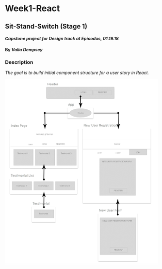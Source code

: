 # Week1-React

## Sit-Stand-Switch (Stage 1)

#### _Capstone project for Design track at Epicodus, 01.19.18_

#### By _**Valia Dempsey**_

### Description
_The goal is to build initial component structure for a user story in React._


![alt-tag-here](/img/user-flow.png)

